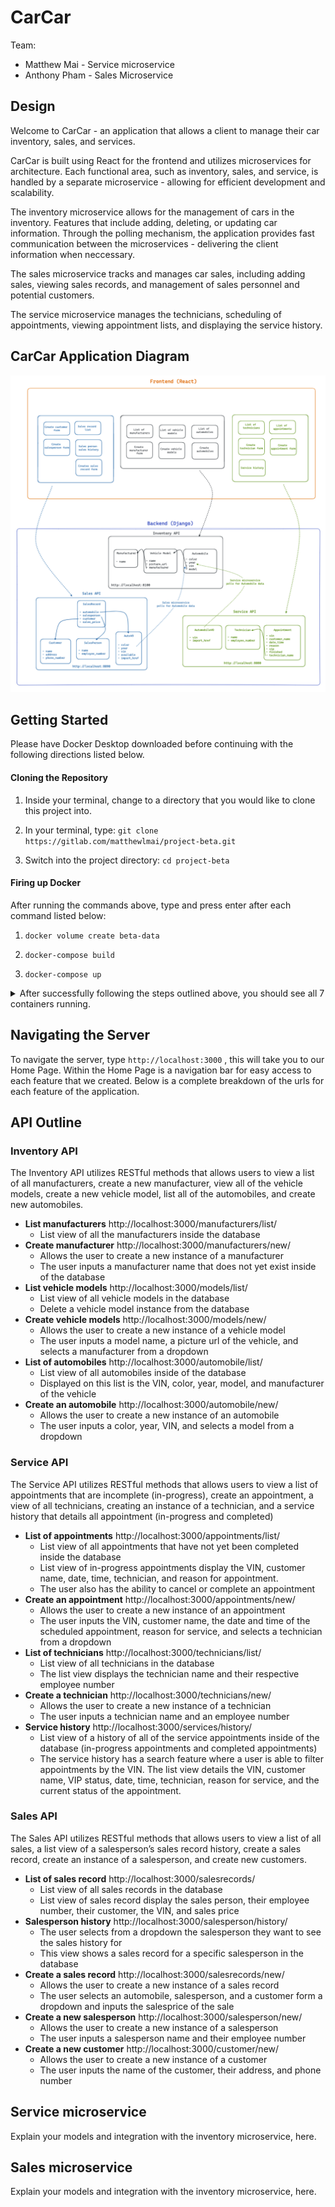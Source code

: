 # CarCar

Team:

* Matthew Mai - Service microservice
* Anthony Pham - Sales Microservice

## Design

Welcome to CarCar - an application that allows a client to manage their car inventory, sales, and services.

CarCar is built using React for the frontend and utilizes microservices for architecture. Each functional area, such as inventory, sales, and service, is handled by a separate microservice - allowing for efficient development and scalability.

The inventory microservice allows for the management of cars in the inventory. Features that include adding, deleting, or updating car information. Through the polling mechanism, the application provides fast communication between the microservices - delivering the client information when neccessary.

The sales microservice tracks and manages car sales, including adding sales, viewing sales records, and management of sales personnel and potential customers.

The service microservice manages the technicians, scheduling of appointments, viewing appointment lists, and displaying the service history.

## CarCar Application Diagram

![CarCar Application Diagram](project-beta-diagram.png)

## Getting Started

Please have Docker Desktop downloaded before continuing with the following directions listed below.

#### Cloning the Repository

1. Inside your terminal, change to a directory that you would like to clone this project into.

2. In your terminal, type: ```git clone https://gitlab.com/matthewlmai/project-beta.git```

3. Switch into the project directory: ```cd project-beta```

#### Firing up Docker

After running the commands above, type and press enter after each command listed below:

1. ```docker volume create beta-data```

2. ```docker-compose build```

3. ```docker-compose up```

<details>
  <summary markdown="span">After successfully following the steps outlined above, you should see all 7 containers running.</summary>

![Successful Docker containers](successful-docker.png)
</details>

## Navigating the Server

To navigate the server, type ```http://localhost:3000``` , this will take you to our Home Page. Within the Home Page is a navigation bar for easy access to each feature that we created. Below is a complete breakdown of the urls for each feature of the application.

## API Outline

### Inventory API

The Inventory API utilizes RESTful methods that allows users to view a list of all manufacturers, create a new manufacturer, view all of the vehicle models, create a new vehicle model, list all of the automobiles, and create new automobiles.

- **List manufacturers** http://localhost:3000/manufacturers/list/
    -  List view of all the manufacturers inside the database
- **Create manufacturer** http://localhost:3000/manufacturers/new/
    - Allows the user to create a new instance of a manufacturer
    - The user inputs a manufacturer name that does not yet exist inside of the database
- **List vehicle models** http://localhost:3000/models/list/
    - List view of all vehicle models in the database
    - Delete a vehicle model instance from the database
- **Create vehicle models** http://localhost:3000/models/new/
    - Allows the user to create a new instance of a vehicle model
    - The user inputs a model name, a picture url of the vehicle, and selects a manufacturer from a dropdown
- **List of automobiles** http://localhost:3000/automobile/list/
    - List view of all automobiles inside of the database
    - Displayed on this list is the VIN, color, year, model, and manufacturer of the vehicle
- **Create an automobile** http://localhost:3000/automobile/new/
    - Allows the user to create a new instance of an automobile
    - The user inputs a color, year, VIN, and selects a model from a dropdown

### Service API

The Service API utilizes RESTful methods that allows users to view a list of appointments that are incomplete (in-progress), create an appointment, a view of all technicians, creating an instance of a technician, and a service history that details all appointment (in-progress and completed)

- **List of appointments** http://localhost:3000/appointments/list/
    -  List view of all appointments that have not yet been completed inside the database
    -  List view of in-progress appointments display the VIN, customer name, date, time, technician, and reason for appointment.
    -  The user also has the ability to cancel or complete an appointment
- **Create an appointment** http://localhost:3000/appointments/new/
    - Allows the user to create a new instance of an appointment
    - The user inputs the VIN, customer name, the date and time of the scheduled appointment, reason for service, and selects a technician from a dropdown
- **List of technicians** http://localhost:3000/technicians/list/
    - List view of all technicians in the database
    - The list view displays the technician name and their respective employee number
- **Create a technician** http://localhost:3000/technicians/new/
    - Allows the user to create a new instance of a technician
    - The user inputs a technician name and an employee number
- **Service history** http://localhost:3000/services/history/
    - List view of a history of all of the service appointments inside of the database (in-progress appointments and completed appointments)
    - The service history has a search feature where a user is able to filter appointments by the VIN. The list view details the VIN, customer name, VIP status, date, time, technician, reason for service, and the current status of the appointment.

### Sales API

The Sales API utilizes RESTful methods that allows users to view a list of all sales, a list view of a salesperson’s sales record history, create a sales record, create an instance of a salesperson, and create new customers.

- **List of sales record** http://localhost:3000/salesrecords/
    -  List view of all sales records in the database
    -  List view of sales record display the sales person, their employee number, their customer, the VIN, and sales price
- **Salesperson history** http://localhost:3000/salesperson/history/
    - The user selects from a dropdown the salesperson they want to see the sales history for
    - This view shows a sales record for a specific salesperson in the database
- **Create a sales record** http://localhost:3000/salesrecords/new/
    - Allows the user to create a new instance of a sales record
    - The user selects an automobile, salesperson, and a customer form a dropdown and inputs the salesprice of the sale
- **Create a new salesperson** http://localhost:3000/salesperson/new/
    - Allows the user to create a new instance of a salesperson
    - The user inputs a salesperson name and their employee number
- **Create a new customer** http://localhost:3000/customer/new/
    - Allows the user to create a new instance of a customer
    - The user inputs the name of the customer, their address, and phone number



## Service microservice

Explain your models and integration with the inventory
microservice, here.

## Sales microservice

Explain your models and integration with the inventory
microservice, here.
